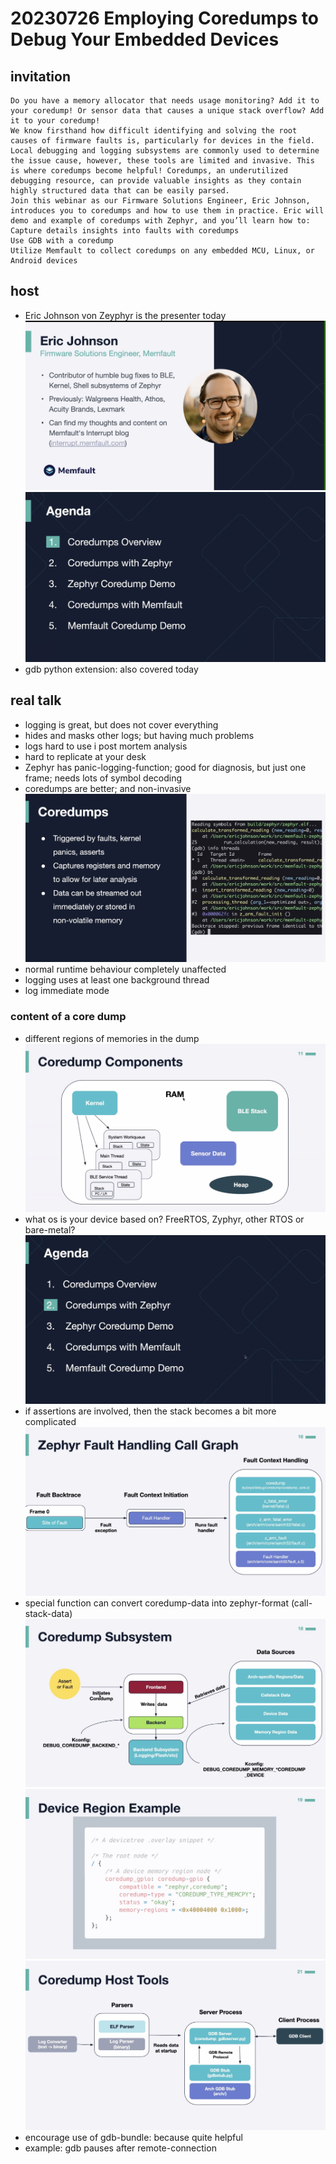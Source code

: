 # 20230726 Employing Coredumps to Debug Your Embedded Devices

## invitation
```
Do you have a memory allocator that needs usage monitoring? Add it to your coredump! Or sensor data that causes a unique stack overflow? Add it to your coredump!
We know firsthand how difficult identifying and solving the root causes of firmware faults is, particularly for devices in the field. Local debugging and logging subsystems are commonly used to determine the issue cause, however, these tools are limited and invasive. This is where coredumps become helpful! Coredumps, an underutilized debugging resource, can provide valuable insights as they contain highly structured data that can be easily parsed.
Join this webinar as our Firmware Solutions Engineer, Eric Johnson, introduces you to coredumps and how to use them in practice. Eric will demo and example of coredumps with Zephyr, and you’ll learn how to: 
Capture details insights into faults with coredumps
Use GDB with a coredump
Utilize Memfault to collect coredumps on any embedded MCU, Linux, or Android devices
```

## host
* Eric Johnson von Zeyphyr is the presenter today
![](img00.png)
![](img01.png)
* gdb python extension: also covered today

## real talk
* logging is great, but does not cover everything
* hides and masks other logs; but having much problems
* logs hard to use i post mortem analysis
* hard to replicate at your desk
* Zephyr has panic-logging-function; good for diagnosis, but just one frame; needs lots of symbol decoding
* coredumps are better; and non-invasive
![](img02.png)
* normal runtime behaviour completely unaffected
* logging uses at least one background thread
* log immediate mode
### content of a core dump
* different regions of memories in the dump
![](img03.png)
* what os is your device based on? FreeRTOS, Zyphyr, other RTOS or bare-metal?
![](img04.png)
* if assertions are involved, then the stack becomes a bit more complicated
![](img05.png)
* special function can convert coredump-data into zephyr-format (call-stack-data)
![](img06.png)
![](img07.png)
![](img08.png)
* encourage use of gdb-bundle: because quite helpful
* example: gdb pauses after remote-connection
